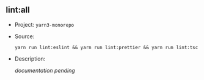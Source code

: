 ## lint:all

-   Project: `yarn3-monorepo`
-   Source:

    ```shell
    yarn run lint:eslint && yarn run lint:prettier && yarn run lint:tsc
    ```

-   Description:

    _documentation pending_
